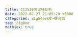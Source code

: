 ```yaml
---
title: CC2530协议栈剖析
date: 2022-02-27 21:05:20 +0800
categories: ZigBee开发—提高篇
tag: ZigBee
mathjax: true
---
```

